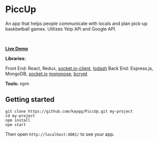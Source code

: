 # PiccUp

An app that helps people communicate with locals and plan pick-up baskbetball games. Utilizes Yelp APi and Google API.

<br>

**[Live Demo](https://www.google.com/)**

**Libraries:**

Front End: React, Redux, [socket.io-client](https://github.com/socketio/socket.io-client), [lodash](https://github.com/lodash/lodash)
Back End: Express.js, MongoDB, [socket.io](https://github.com/socketio/socket.io)
[mongoose](https://github.com/Automattic/mongoose), [bcrypt](https://www.npmjs.com/package/bcrypt-nodejs)

**Tools:** npm

<!-- +++++++++++++++++++++++++++++++++++++ -->

## Getting started

```
git clone https://github.com/kayqq/PiccUp.git my-project
cd my-project
npm install
npm start
```

Then open `http://localhost:4001/` to see your app.

